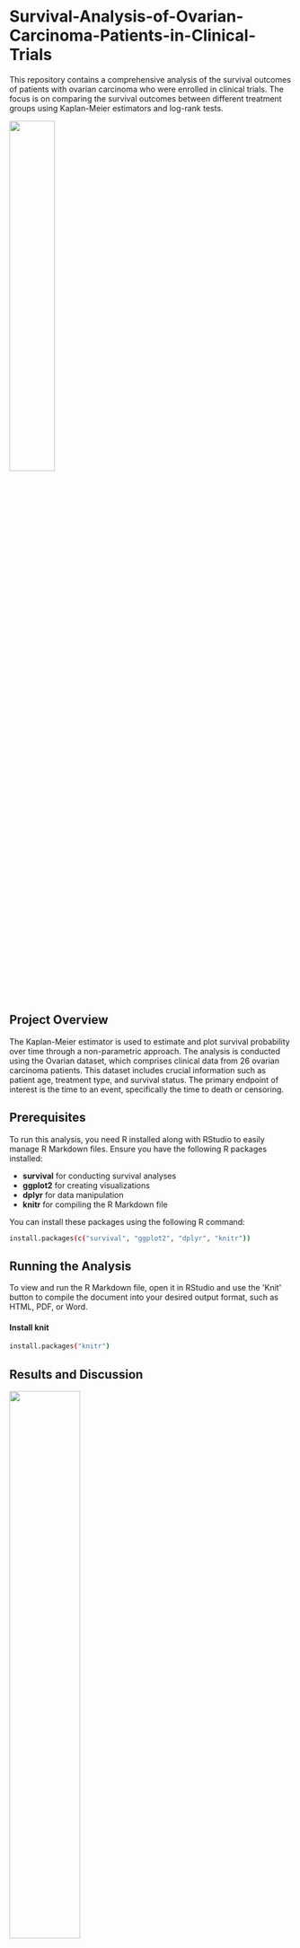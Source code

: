 # Survival-Analysis-of-Ovarian-Carcinoma-Patients-in-Clinical-Trials

This repository contains a comprehensive analysis of the survival outcomes of patients with ovarian carcinoma who were enrolled in clinical trials. The focus is on comparing the survival outcomes between different treatment groups using Kaplan-Meier estimators and log-rank tests.
 
<img src="https://github.com/lokesh97jain/Survival-Analysis-of-Ovarian-Carcinoma-Patients-in-Clinical-Trials/assets/44944748/be044dde-f89a-4dc7-9f8e-8e254fe89b0c" height="40%" width="40%">

## Project Overview
The Kaplan-Meier estimator is used to estimate and plot survival probability over time through a non-parametric approach. The analysis is conducted using the Ovarian dataset, which comprises clinical data from 26 ovarian carcinoma patients. This dataset includes crucial information such as patient age, treatment type, and survival status. The primary endpoint of interest is the time to an event, specifically the time to death or censoring.

## Prerequisites
To run this analysis, you need R installed along with RStudio to easily manage R Markdown files. Ensure you have the following R packages installed:

  * **survival** for conducting survival analyses
  * **ggplot2** for creating visualizations
  * **dplyr** for data manipulation
  * **knitr** for compiling the R Markdown file

You can install these packages using the following R command:

```bash
install.packages(c("survival", "ggplot2", "dplyr", "knitr"))
```

## Running the Analysis
To view and run the R Markdown file, open it in RStudio and use the 'Knit' button to compile the document into your desired output format, such as HTML, PDF, or Word.

#### Install knit 
``` bash
install.packages("knitr")
```

## Results and Discussion

<img src="https://github.com/lokesh97jain/Survival-Analysis-of-Ovarian-Carcinoma-Patients-in-Clinical-Trials/assets/44944748/d83be9c7-e2cb-4519-aef6-a825f1661c59" height="50%" width="50%">

The chart illustrates the survival curves along with confidence intervals for two treatment groups in a study: "rx=1" for cyclophosphamide alone and "rx=2" for a combination of cyclophosphamide and adriamycin. The survival curve for the first group shows a steady decline, with a survival probability of 43.1% at nearly 21 months. The second group fares slightly better, demonstrating a survival probability of 56.4% at 18.5 months. To assess the significance of the survival differences between the two groups, a log-rank test was performed. This test yielded a chi-square value of 1.1 with one degree of freedom and a p-value of 0.3, suggesting that there is no statistically significant difference in survival outcomes between the two treatment regimens for ovarian carcinoma patients in these clinical trials.

## Conclusion
The survival rates of ovarian cancer patients in clinical trials, examining the effects of various treatment methods. The findings suggest that a combination of cyclophosphamide and adriamycin might modestly enhance survival compared to using cyclophosphamide alone, although the difference between the treatment groups was not statistically significant. Further studies with larger sample sizes may be necessary to provide more definitive results. Overall, this study highlights the importance of survival analysis in assessing treatment options for ovarian carcinoma patients in clinical trials.
